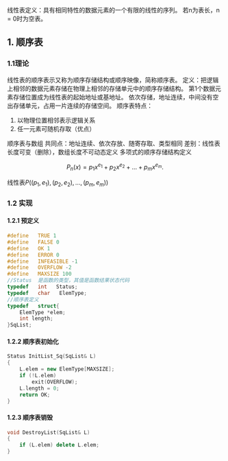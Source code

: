线性表定义：具有相同特性的数据元素的一个有限的线性的序列。
若n为表长，n = 0时为空表。
## 1. 顺序表
### 1.1理论
线性表的顺序表示又称为顺序存储结构或顺序映像，简称顺序表。
定义：把逻辑上相邻的数据元素存储在物理上相邻的存储单元中的顺序存储结构。
第1个数据元素存储位置成为线性表的起始地址或基地址。
依次存储，地址连续，中间没有空出存储单元，占用一片连续的存储空间。
顺序表特点：
1. 以物理位置相邻表示逻辑关系
2. 任一元素可随机存取（优点）

顺序表与数组
共同点：地址连续、依次存放、随寄存取、类型相同
差别：线性表长度可变（删除），数组长度不可动态定义
多项式的顺序存储结构定义

$$
P_n(x) = p_1x^{e_1} + p_2x^{e_2} + ... + p_mx^{e_m}.
$$

线性表$P((p_1, e_1), (p_2, e_2), ... , (p_m, e_m))$
### 1.2 实现
#### 1.2.1 预定义
~~~cpp
#define   TRUE 1
#define   FALSE 0
#define   OK 1
#define   ERROR 0
#define   INFEASIBLE -1
#define   OVERFLOW -2
#define   MAXSIZE 100
//Status  是函数的类型，其值是函数结果状态代码
typedef   int   Status;
typedef   char   ElemType;
//顺序表定义
typedef   struct{
	ElemType *elem;
	int length;
}SqList;
~~~
#### 1.2.2 顺序表初始化
~~~cpp
Status InitList_Sq(SqList& L)
{
	L.elem = new ElemType[MAXSIZE];
	if (!L.elem)
		exit(OVERFLOW);
	L.length = 0;
	return OK;
}
~~~
#### 1.2.3 顺序表销毁
~~~cpp
void DestroyList(SqList& L)
{
	if (L.elem) delete L.elem;
}
~~~
